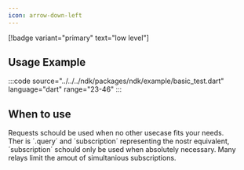 ```yaml
---
icon: arrow-down-left
---
```


[!badge variant="primary" text="low level"]

## Usage Example

:::code source="../../../ndk/packages/ndk/example/basic_test.dart" language="dart" range="23-46" :::

## When to use

Requests schould be used when no other usecase fits your needs. \
Ther is ´.query´ and ´subscription´ representing the nostr equivalent, ´subscription´ schould only be used when absolutely necessary. Many relays limit the amout of simultanious subscriptions.
